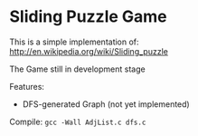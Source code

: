 Sliding Puzzle Game
===================
This is a simple implementation of:
http://en.wikipedia.org/wiki/Sliding_puzzle

The Game still in development stage

Features:
+ DFS-generated Graph (not yet implemented)

Compile:
`gcc -Wall AdjList.c dfs.c`
